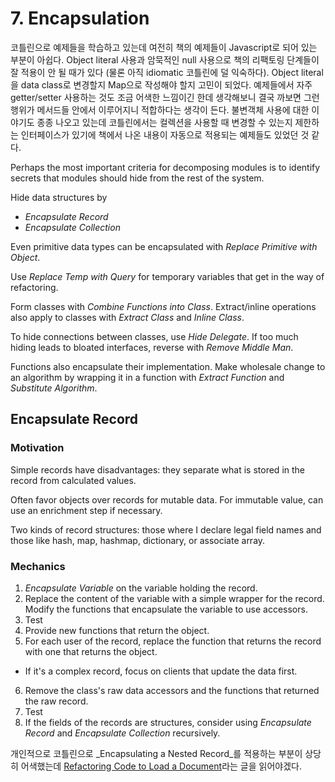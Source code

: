 # 7. Encapsulation

코틀린으로 예제들을 학습하고 있는데 여전히 책의 예제들이 Javascript로 되어 있는 부분이 아쉽다. Object literal 사용과 암묵적인 null 사용으로 책의 리팩토링 단계들이 잘 적용이 안 될 때가
있다 (물론 아직 idiomatic 코틀린에 덜 익숙하다). Object literal을 data class로 변경할지 Map으로 작성해야 할지 고민이 되었다.
예제들에서 자주 getter/setter 사용하는 것도 조금 어색한 느낌이긴 한데 생각해보니 결국 까보면 그런 행위가 메서드들 안에서 이루어지니 적합하다는 생각이 든다. 불변객체 사용에 대한 이야기도 종종 나오고 있는데 코틀린에서는 컬렉션을 사용할 때 변경할 수 있는지 제한하는 인터페이스가 있기에 책에서 나온 내용이 자동으로 적용되는 예제들도 있었던 것 같다.

Perhaps the most important criteria for decomposing modules is to identify secrets that modules should hide from the
rest of the system.

Hide data structures by

- _Encapsulate Record_
- _Encapsulate Collection_

Even primitive data types can be encapsulated with _Replace Primitive with Object_.

Use _Replace Temp with Query_ for temporary variables that get in the way of refactoring.

Form classes with _Combine Functions into Class_. Extract/inline operations also apply to classes with _Extract Class_
and _Inline Class_.

To hide connections between classes, use _Hide Delegate_. If too much hiding leads to bloated interfaces, reverse with
_Remove Middle Man_.

Functions also encapsulate their implementation. Make wholesale change to an algorithm by wrapping it in a function with
_Extract Function_ and _Substitute Algorithm_.

## Encapsulate Record

### Motivation

Simple records have disadvantages: they separate what is stored in the record from calculated values.

Often favor objects over records for mutable data. For immutable value, can use an enrichment step if necessary.

Two kinds of record structures: those where I declare legal field names and those like hash, map, hashmap, dictionary,
or associate array.

### Mechanics

1. _Encapsulate Variable_ on the variable holding the record.
2. Replace the content of the variable with a simple wrapper for the record. Modify the functions that encapsulate the
   variable to use accessors.
3. Test
4. Provide new functions that return the object.
5. For each user of the record, replace the function that returns the record with one that returns the object.

- If it's a complex record, focus on clients that update the data first.

6. Remove the class's raw data accessors and the functions that returned the raw record.
7. Test
8. If the fields of the records are structures, consider using _Encapsulate Record_ and _Encapsulate Collection_
   recursively.

개인적으로 코틀린으로 _Encapsulating a Nested Record_를 적용하는 부분이 상당히 어색했는데 [Refactoring Code to Load a Document](https://martinfowler.com/articles/refactoring-document-load.html)라는 글을 읽어야겠다.
